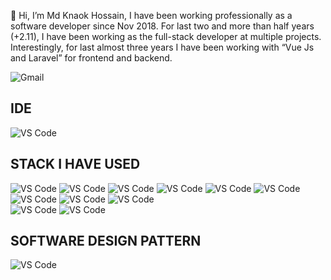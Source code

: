 👋 Hi, I’m Md Knaok Hossain, I have been working professionally as a software developer since Nov 2018. For last two and more than half years (+2.11), I have been working as the full-stack developer at multiple projects. Interestingly, for last almost three years I have been working with “Vue Js and Laravel” for frontend and backend. 

![Gmail](https://img.shields.io/badge/-kanokhossain.se@gmail.com-EA4335?style=flat-square&logoColor=white&logo=mail.ru&link=kanokhossain.se@gmail.com)

## IDE 
![VS Code](https://img.shields.io/badge/-VSCode-%23007ACC?style=flat-square&logo=visual-studio-code)

## STACK I HAVE USED
![VS Code](https://img.shields.io/badge/Vue%20Js-Javascript-green)
![VS Code](https://img.shields.io/badge/NUXT%20JS-%20-brightgreen)
![VS Code](https://img.shields.io/badge/Angular%20JS-%20-brightgreen)
![VS Code](https://img.shields.io/badge/REST%20API-%20-brightgreen)
![VS Code](https://img.shields.io/badge/Swagger-%20-brightgreen)
![VS Code](https://img.shields.io/badge/MYSQL-%20-brightgreen)
![VS Code](https://img.shields.io/badge/AWS-%20-brightgreen)
![VS Code](https://img.shields.io/badge/DIGITAL%20OCEAN-%20-brightgreen)
![VS Code](https://img.shields.io/badge/Laravel-Php-green)<br />
![VS Code](https://img.shields.io/badge/ES6-%20-green)
![VS Code](https://img.shields.io/badge/Livewire-%20-brightgreen)

## SOFTWARE DESIGN PATTERN
![VS Code](https://img.shields.io/badge/SOLID-%20-brightgreen)




<!---
kanok-bs/kanok-bs is a ✨ special ✨ repository because its `README.md` (this file) appears on your GitHub profile.
You can click the Preview link to take a look at your changes.
--->
